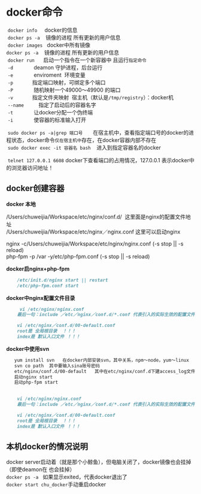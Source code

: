 # docker命令  
  `docker info`     docker的信息  
  `docker ps -a`    镜像的进程 所有更新的用户信息  
  `docker images`   docker中所有镜像  
  `docker ps -a`    镜像的进程 所有更新的用户信息   
  `docker run`      启动一个指令在一个新容器中 且运行`指定命令`   
  `-d`              deamon 守护进程，后台运行  
  `-e`              enviroment  环境变量   
  `-p`              指定端口映射，可绑定多个端口   
  `-P`              随机映射一个49000～49900 的端口    
  `-v`              指定文件夹映射  宿主机（默认是`/tmp/registry`）：docker机    
  `--name`          指定了启动后的容器名字    
  `-t`              让docker分配一个伪终端  
  `-i`              使容器的标准输入打开    
  
  `sudo docker ps -a|grep 端口号`       在宿主机中，查看指定端口号的docker的进程状态，docker命令`仅在宿主机中`存在，在docker容器内部不存在  
  `sudo docker exec -it 容器名 bash`    进入到指定容器名的docker     
  
  `telnet 127.0.0.1 6608` docker下查看端口的占用情况，127.0.0.1 表示docker中的浏览器访问地址！  
  
## docker创建容器  

 **docker 本地**

/Users/chuweijia/Workspace/etc/nginx/conf.d/  这里面是nginx的配置文件地址  
/Users/chuweijia/Workspace/etc/nginx／nginx.conf 这里可以启动nginx    


nginx -c/Users/chuweijia/Workspace/etc/nginx/nginx.conf (-s stop || -s reload)  
php-fpm -p /var -y/etc/php-fpm.conf   (-s stop || -s reload)

 **docker启nginx+php-fpm**  
   
 ```markdown    
     /etc/init.d/nginx start || restart 
     /etc/php-fpm.conf start 
 ```    
 
  **docker中nginx配置文件目录**  
   
 ```markdown    
      vi /etc/nginx/nginx.conf  
     最后一句：include ／etc／nginx／conf.d/*.conf 代表引入的实际生效的配置文件

     vi /etc/nginx／conf.d/00-default.conf 
     root是 全局根目录  ！！！
     index是 默认入口文件 ！！！
 ```   
 
 **docker中使用svn**  
   
 ```markdown    
    yum install svn   在docker内部安装svn，其中关系，npm～node，yum～linux  
    svn co path  其中要输入sina账号密码  
    etc/nginx/conf.d/00-default   其中在etc/nginx/conf.d下建access_log文件  
    启动nginx start  
    启动php-fpm start
    
 
     vi /etc/nginx/nginx.conf  
     最后一句：include ／etc／nginx／conf.d/*.conf 代表引入的实际生效的配置文件

     vi /etc/nginx／conf.d/00-default.conf 
     root是 全局根目录  ！！！
     index是 默认入口文件 ！！！
 ``` 
 
 
 
 
 ## 本机docker的情况说明  
 docker server启动着（就是那个小鲸鱼），但电脑关闭了，docker镜像也会挂掉（即使deamon在 也会挂掉）  
 `docker ps -a`   如果显示exited，代表docker退出了  
 `docker start chu_docker`手动重启docker    
 
 

 
